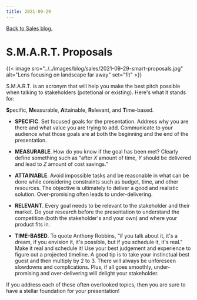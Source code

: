 ```yaml
---
title: 2021-09-29
---
```


[Back to Sales blog.](../#sales)

# S.M.A.R.T. Proposals

{{< image src="../../images/blog/sales/2021-09-29-smart-proposals.jpg" alt="Lens focusing on landscape far away" set="fit" >}}

S.M.A.R.T. is an acronym that will help you make the best pitch possible when talking to stakeholders (potetional or existing). Here's what it stands for:

**S**pecific, **M**easurable, **A**ttainable, **R**elevant, and **T**ime-based.

- **SPECIFIC**. Set focused goals for the presentation. Address why you are there and what value you are trying to add. Communicate to your audience what those goals are at both the beginning and the end of the presentation.

- **MEASURABLE**. How do you know if the goal has been met? Clearly define something such as “after *X* amount of time, *Y* should be delivered and lead to *Z* amount of cost savings.”

- **ATTAINABLE**. Avoid impossible tasks and be reasonable in what can be done while considering constraints such as budget, time, and other resources. The objective is ultimately to deliver a good and realistic solution. Over-promising often leads to under-delivering.

- **RELEVANT**. Every goal needs to be relevant to the stakeholder and their market. Do your research before the presentation to understand the competition (both the stakeholder's and your own) and where your product fits in.

- **TIME-BASED**. To quote Anthony Robbins, “if you talk about it, it's a dream, if you envision it, it's possible, but if you schedule it, it's real.” Make it real and schedule it! Use your best judgement and experience to figure out a projected timeline. A good tip is to take your instinctual best guest and then multiply by 2 to 3. There will always be unforeseen slowdowns and complications. Plus, if all goes smoothly, under-promising and over-delivering will delight your stakeholder.

If you address each of these often overlooked topics, then you are sure to have a stellar foundation for your presentation!
